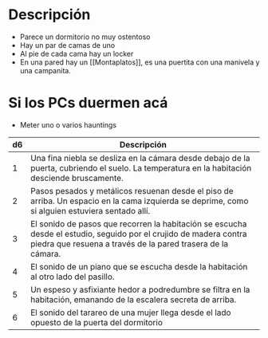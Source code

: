 # Descripción
- Parece un dormitorio no muy ostentoso
- Hay un par de camas de uno 
- Al pie de cada cama hay un locker
- En una pared hay un [[Montaplatos]], es una puertita con una manivela y una campanita.

# Si los PCs duermen acá

- Meter uno o varios hauntings

| d6  | Descripción                                                                                                                                                                      |
| --- | -------------------------------------------------------------------------------------------------------------------------------------------------------------------------------- |
| 1   | Una fina niebla se desliza en la cámara desde debajo de la puerta, cubriendo el suelo. La temperatura en la habitación desciende bruscamente.                                    |
| 2   | Pasos pesados y metálicos resuenan desde el piso de arriba. Un espacio en la cama izquierda se deprime, como si alguien estuviera sentado allí.                                  |
| 3   | El sonido de pasos que recorren la habitación se escucha desde el estudio, seguido por el crujido de madera contra piedra que resuena a través de la pared trasera de la cámara. |
| 4   | El sonido de un piano que se escucha desde la habitación al otro lado del pasillo.                                                                                               |
| 5   | Un espeso y asfixiante hedor a podredumbre se filtra en la habitación, emanando de la escalera secreta de arriba.                                                                |
| 6   | El sonido del tarareo de una mujer llega desde el lado opuesto de la puerta del dormitorio                                                                                       |


